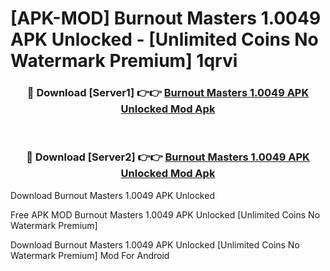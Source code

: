 # [APK-MOD] Burnout Masters 1.0049 APK Unlocked - [Unlimited Coins No Watermark Premium] 1qrvi



<div align="center">
<h3>🔴 Download [Server1] 👉👉 <a href="https://momento.my/?title=Burnout_Masters_1.0049_APK_Unlocked">Burnout Masters 1.0049 APK Unlocked Mod Apk</a></h3><br>

<h3>🔴 Download [Server2] 👉👉 <a href="https://momento.my/?title=Burnout_Masters_1.0049_APK_Unlocked">Burnout Masters 1.0049 APK Unlocked Mod Apk</a></h3>
</div>



Download Burnout Masters 1.0049 APK Unlocked 

Free APK MOD Burnout Masters 1.0049 APK Unlocked [Unlimited Coins No Watermark Premium]

Download Burnout Masters 1.0049 APK Unlocked [Unlimited Coins No Watermark Premium] Mod For Android
